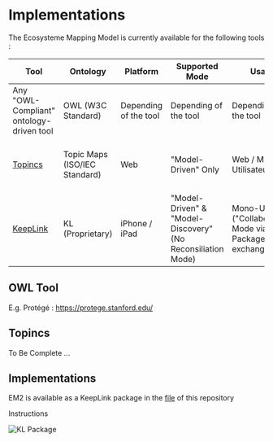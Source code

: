 Implementations
==
The Ecosysteme Mapping Model is currently available for the following tools :

<table>
    <thead>
        <tr>
            <th>Tool</th>
            <th>Ontology</th>
            <th>Platform</th>      
            <th>Supported Mode</th>
            <th>Usage</th>   
            <th>Comments</th>
        </tr>
    </thead>
    <tbody>
        <tr>
            <td>Any "OWL-Compliant" ontology-driven tool</td>
            <td>OWL (W3C Standard)</td>
            <td>Depending of the tool</td>
            <td>Depending of the tool</td>
            <td>Depending of the tool</td>
            <td>Waiting for <a href="http://semapps.org/">SemApps</a></td>
        </tr>
        <tr>
            <td><a href="https://www.topincs.com/">Topincs</a></td>
            <td>Topic Maps (ISO/IEC  Standard)</td>
            <td>Web</td>
            <td>"Model-Driven" Only</td>
            <td>Web / Multi-Utilisateur</td>
            <td>Cf <a href="https://www.topincs.com/iPlumb3rSandBox/">"Entangled Bootstrap" Repository (EBR)</a></td>
        </tr>
        <tr>
            <td><a href="http://keeplink.com/">KeepLink</a></td>
            <td>KL (Proprietary)</td>
            <td>iPhone / iPad</td>
            <td>"Model-Driven" & "Model-Discovery" (No Reconsiliation Mode)</td>
            <td>Mono-User ("Collaboration" Mode via Package exchange)</td>
            <td>Package for KeepLink available in the <a href="https://github.com/iPlumb3r/EcosystemMappingModel/tree/master/files">file</a> section</td>
        </tr>
    </tbody>
</table>


OWL Tool
-
E.g. Protégé : https://protege.stanford.edu/

Topincs
-
To Be Complete ...

Implementations
-
EM2 is available as a KeepLink package in the <a href="https://github.com/iPlumb3r/EcosystemMappingModel/tree/master/files">file</a> of this repository

Instructions

![KL Package](https://github.com/iPlumb3r/EcosystemMappingModel/tree/master/images)
